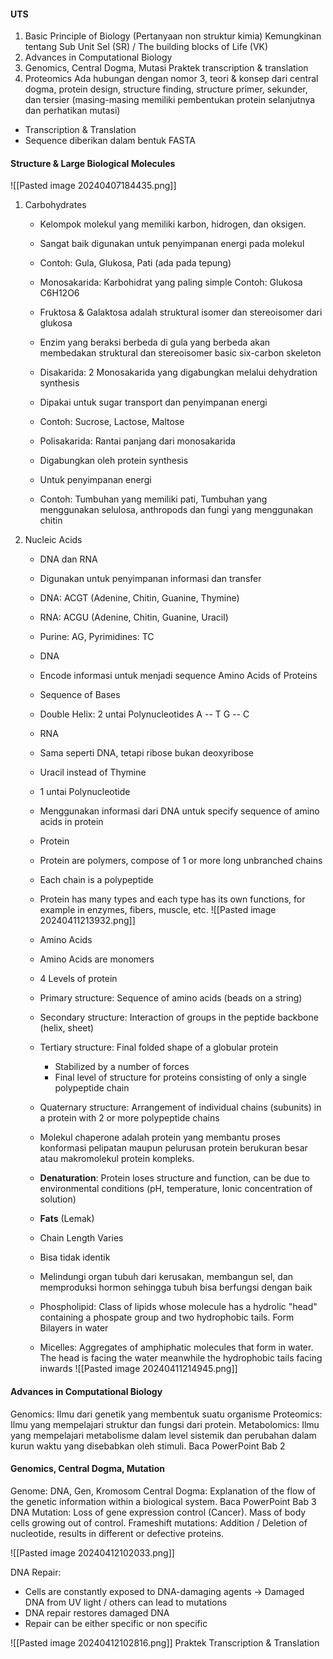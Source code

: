 #### UTS
1. Basic Principle of Biology (Pertanyaan non struktur kimia)
   Kemungkinan tentang Sub Unit Sel (SR) / The building blocks of Life (VK)
2. Advances in Computational Biology
3. Genomics, Central Dogma, Mutasi 
   Praktek transcription & translation
4. Proteomics
   Ada hubungan dengan nomor 3, teori & konsep dari central dogma, protein design, structure finding, structure primer, sekunder, dan tersier (masing-masing  memiliki pembentukan protein selanjutnya dan perhatikan mutasi)
   

- Transcription & Translation
- Sequence diberikan dalam bentuk FASTA

#### Structure & Large Biological Molecules
![[Pasted image 20240407184435.png]]
1. Carbohydrates
	- Kelompok molekul yang memiliki karbon, hidrogen, dan oksigen.
	- Sangat baik digunakan untuk penyimpanan energi pada molekul
	- Contoh: Gula, Glukosa, Pati (ada pada tepung)
	
	- Monosakarida: Karbohidrat yang paling simple 
	  Contoh: Glukosa C6H12O6
	- Fruktosa & Galaktosa adalah struktural isomer dan stereoisomer dari glukosa
	- Enzim yang beraksi berbeda di gula yang berbeda akan membedakan struktural dan stereoisomer basic six-carbon skeleton
	
	- Disakarida: 2 Monosakarida yang digabungkan melalui dehydration synthesis
	- Dipakai untuk sugar transport dan penyimpanan energi
	- Contoh: Sucrose, Lactose, Maltose
	
	- Polisakarida: Rantai panjang dari monosakarida
	- Digabungkan oleh protein synthesis
	- Untuk penyimpanan energi
	- Contoh: Tumbuhan yang memiliki pati, Tumbuhan yang menggunakan selulosa, anthropods dan fungi yang menggunakan chitin
   
2. Nucleic Acids
	- DNA dan RNA
	- Digunakan untuk penyimpanan informasi dan transfer
	- DNA: ACGT (Adenine, Chitin, Guanine, Thymine)
	- RNA: ACGU (Adenine, Chitin, Guanine, Uracil)
	- Purine: AG, Pyrimidines: TC

	- DNA
	- Encode informasi untuk menjadi sequence Amino Acids of Proteins
	- Sequence of Bases
	- Double Helix: 2 untai Polynucleotides 
	  A -- T
	  G -- C
	
	- RNA
	- Sama seperti DNA, tetapi ribose bukan deoxyribose
	- Uracil instead of Thymine
	- 1 untai Polynucleotide
	- Menggunakan informasi dari DNA untuk specify sequence of amino acids in protein
	
	- Protein
	- Protein are polymers, compose of 1 or more long unbranched chains
	- Each chain is a polypeptide
	- Protein has many types and each type has its own functions, for example in enzymes, fibers, muscle, etc.
	  ![[Pasted image 20240411213932.png]]
	
	- Amino Acids
	- Amino Acids are monomers
	
	- 4 Levels of protein
	- Primary structure: Sequence of amino acids (beads on a string)
	- Secondary structure: Interaction of groups in the peptide backbone (helix, sheet)
	- Tertiary structure: Final folded shape of a globular protein
		- Stabilized by a number of forces
		- Final level of structure for proteins consisting of only a single polypeptide chain
	- Quaternary structure: Arrangement of individual chains (subunits) in a protein with 2 or more polypeptide chains
	
	- Molekul chaperone adalah protein yang membantu proses konformasi pelipatan maupun pelurusan protein berukuran besar atau makromolekul protein kompleks.
	
	- **Denaturation**: Protein loses structure and function, can be due to environmental conditions (pH, temperature, Ionic concentration of solution)
	
	- **Fats** (Lemak)
	- Chain Length Varies
	- Bisa tidak identik
	- Melindungi organ tubuh dari kerusakan, membangun sel, dan memproduksi hormon sehingga tubuh bisa berfungsi dengan baik
	- Phospholipid: Class of lipids whose molecule has a hydrolic "head" containing a phospate group and two hydrophobic tails.  Form Bilayers in water
	- Micelles: Aggregates of amphiphatic molecules that form in water. The head is facing the water meanwhile the hydrophobic tails facing inwards
	![[Pasted image 20240411214945.png]]



#### Advances in Computational Biology
Genomics: Ilmu dari genetik yang membentuk suatu organisme
Proteomics: Ilmu yang mempelajari struktur dan fungsi dari protein. 
Metabolomics: Ilmu yang mempelajari metabolisme dalam level sistemik dan perubahan dalam kurun waktu yang disebabkan oleh stimuli.
Baca PowerPoint Bab 2

#### Genomics, Central Dogma, Mutation
Genome: DNA, Gen, Kromosom
Central Dogma: Explanation of the flow of the genetic information within a biological system.
Baca PowerPoint Bab 3
DNA Mutation: Loss of gene expression control (Cancer). Mass of body cells growing out of control.
Frameshift mutations: Addition / Deletion of nucleotide, results in different or defective proteins.

![[Pasted image 20240412102033.png]]

DNA Repair:
- Cells are constantly exposed to DNA-damaging agents -> Damaged DNA from UV light / others can lead to mutations
- DNA repair restores damaged DNA
- Repair can be either specific or non specific

![[Pasted image 20240412102816.png]]
Praktek Transcription & Translation
